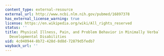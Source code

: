 ```yaml
---
content_type: external-resource
external_url: http://www.ncbi.nlm.nih.gov/pubmed/16897378
has_external_license_warning: true
license: https://en.wikipedia.org/wiki/All_rights_reserved
status: ''
title: Physical Illness, Pain, and Problem Behavior in Minimally Verbal People with
  Developmental Disabilities
uid: 4c040944-8b72-428d-8d8d-72879d5fedb7
wayback_url: ''
---
```

